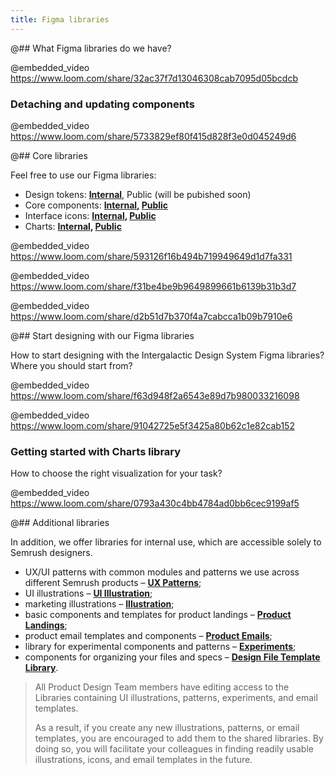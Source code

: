 ```yaml
---
title: Figma libraries
---
```


@## What Figma libraries do we have?

@embedded_video https://www.loom.com/share/32ac37f7d13046308cab7095d05bcdcb

### Detaching and updating components

@embedded_video https://www.loom.com/share/5733829ef80f415d828f3e0d045249d6

@## Core libraries

Feel free to use our Figma libraries:

- Design tokens: **[Internal](https://www.figma.com/file/3oPFz95uakNgr0diY7k5dW/Design-Tokens)**, Public (will be pubished soon)
- Core components: **[Internal](https://www.figma.com/file/pird5k22HfjGRUzZUfW1Qf/%E2%9D%96-New-Components), [Public](https://www.figma.com/community/file/1085155066176261708)**
- Interface icons: **[Internal](https://www.figma.com/file/lVX2dKnVFtcSTQV7eSS5j1/%F0%9F%94%8D-Icons), [Public](https://www.figma.com/community/file/1104055318873511031)**
- Charts: **[Internal](https://www.figma.com/file/eODzGSSSlI8fl0x5fsv9cf/%E2%9C%A8-Charts), [Public](https://www.figma.com/community/file/1104055641569356920)**

@embedded_video https://www.loom.com/share/593126f16b494b719949649d1d7fa331

@embedded_video https://www.loom.com/share/f31be4be9b9649899661b6139b31b3d7

@embedded_video https://www.loom.com/share/d2b51d7b370f4a7cabcca1b09b7910e6

@## Start designing with our Figma libraries

How to start designing with the Intergalactic Design System Figma libraries? Where you should start from?

@embedded_video https://www.loom.com/share/f63d948f2a6543e89d7b980033216098

@embedded_video https://www.loom.com/share/91042725e5f3425a80b62c1e82cab152

### Getting started with Charts library

How to choose the right visualization for your task?

@embedded_video https://www.loom.com/share/0793a430c4bb4784ad0bb6cec9199af5

@## Additional libraries

In addition, we offer libraries for internal use, which are accessible solely to Semrush designers.

- UX/UI patterns with common modules and patterns we use across different Semrush products – **[UX Patterns](https://www.figma.com/file/EWdX1ly5KsoNu8sywYJdKk/%F0%9F%92%A0-Patterns)**;
- UI illustrations – **[UI Illustration](https://www.figma.com/file/0eyXfQt4cbmx5y8L5oddeo/%F0%9F%91%A9%E2%80%8D%F0%9F%8E%A4-UI-illustrations)**;
- marketing illustrations – **[Illustration](https://www.figma.com/file/UbJFnas5a8uAVlubA8RtmU/Illustration)**;
- basic components and templates for product landings – **[Product Landings](https://www.figma.com/file/K02X01Nb0LuGuHTzsaE5DK/Product-landings-library)**;
- product email templates and components – **[Product Emails](https://www.figma.com/file/uBxKSTlXSEDiKvFp6txzrr/NEW-%E2%80%A2-Product-emails?node-id=1%3A164)**;
- library for experimental components and patterns – **[Experiments](https://www.figma.com/file/n694tB9BkzBkhxetdTiFE8/Experimental-components)**;
- components for organizing your files and specs – **[Design File Template Library](https://www.figma.com/file/ZDRC056k8PbUFi3qoFAWj9/Design-File-Template-Library)**.

> All Product Design Team members have editing access to the Libraries containing UI illustrations, patterns, experiments, and email templates.
> 
> As a result, if you create any new illustrations, patterns, or email templates, you are encouraged to add them to the shared libraries. By doing so, you will facilitate your colleagues in finding readily usable illustrations, icons, and email templates in the future.
